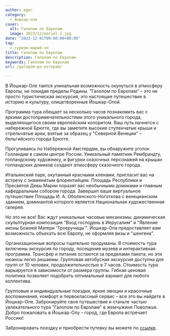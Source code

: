 ```yaml
---
author: egor
category:
  - йошкар-ола
cover:
  alt: Галопом по Европам
  image: 2023/12/mariel-1.jpg
date: "2023-12-01T09:00:00+00:00"
tag:
  - туризм-марий-эл
title: Галопом по Европам
description: Галопом по Европам
keywords: Галопом по Европам
url: /galopom-po-evropam/

---
```

В Йошкар-Оле таится уникальная возможность окунуться в атмосферу Европы, не покидая пределы Родины. "Галопом по Европам" – это не просто туристическая экскурсия, это настоящее путешествие в историю и культуру, олицетворенные Йошкар-Олой.

Программа тура обещает за несколько часов познакомить вас с яркими достопримечательностями этого уникального города, выделяющегося своим европейским колоритом. Ваш путь начнется с набережной Брюгге, где вы заметите высокие ступенчатые крыши и стрельчатые арки, взятые за образец у "Северной Венеции" – бельгийского города Брюгге.

Прогуливаясь по Набережной Амстердам, вы обнаружите уголок Голландии в самом центре России. Уникальный памятник Рембрандту, голландскому художнику, и фигурки сказочных персонажей на крышах голландских домиков создают атмосферу сказочного города.

Итальянский парк, окутанный красными кленами, пригласит вас на встречу с знаменитым флорентийцем. Площадь Республики и Пресвятой Девы Марии поразят вас необычными домиками и главным кафедральным собором города. Завершит ваше виртуальное путешествие Площадь И. А. Оболенского-Ноготкова с венецианским зданием, доминантой которого является Национальная художественная галерея.

Но это не все! Вас ждут уникальные часовые механизмы: динамическая скульптурная композиция "Вход господень в Иерусалим" и "Явление иконы Божией Матери 'Троеручицы'". Йошкар-Ола предоставляет вам возможность объехать всю Европу, не оформляя визы и "шенгена".

Организационные вопросы тщательно продуманы. В стоимость тура включены экскурсия по городу, посещение музеев и интерактивная программа. Трансфер и питание остаются за пределами пакета, но эти нюансы легко решаемы. Групповая автобусная экскурсия доступна для групп от 10 человек, продолжительностью в 7 часов. Стоимость тура варьируется в зависимости от размера группы. Гибкая ценовая политика позволяет подобрать оптимальный вариант для любого коллектива.

Групповые и индивидуальные поездки, яркие эмоции и красочные воспоминания, комфорт и первоклассный сервис – все это вы найдете в Йошкар-Оле. Забронируйте свое путешествие и станьте частью увлекательного тура "Галопом по Европам" в жемчужине Поволжья. Добро пожаловать в Йошкар-Олу – город, где Европа встречает Россию!

Забронировать поездку и приобрести путевку вы можете по [ссылке](https://vmuzey.com/event/avtobusno-peshehodnaya-ekskursiya-galopom-po-evropam).
